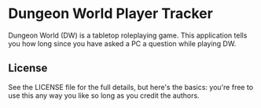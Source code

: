 # Dungeon World Player Tracker
Dungeon World (DW) is a tabletop roleplaying game. This application tells you how long since you have asked a PC a question while playing DW.

## License
See the LICENSE file for the full details, but here's the basics: you're free to use this any way you like so long as you credit the authors.
